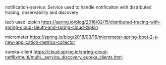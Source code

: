 notification-service: Service used to handle notificaiton with distributed tracing, observability and discovery 

tech used: 
zipkin https://spring.io/blog/2016/02/15/distributed-tracing-with-spring-cloud-sleuth-and-spring-cloud-zipkin

micrometer https://spring.io/blog/2018/03/16/micrometer-spring-boot-2-s-new-application-metrics-collector

eureka-client https://cloud.spring.io/spring-cloud-netflix/multi/multi__service_discovery_eureka_clients.html